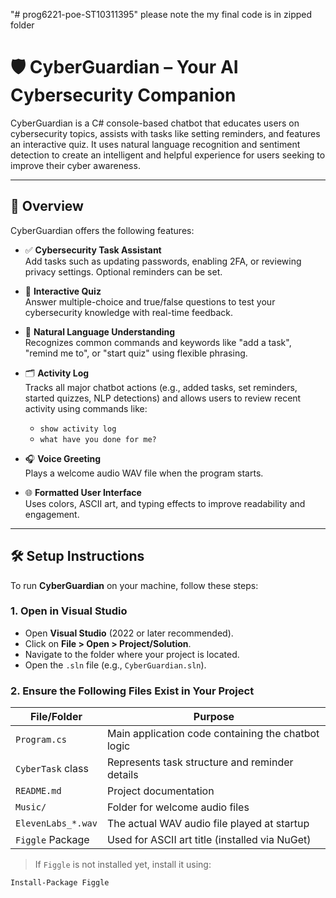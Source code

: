 "# prog6221-poe-ST10311395" 
please note the my final code is in zipped folder
# 🛡️ CyberGuardian – Your AI Cybersecurity Companion

CyberGuardian is a C# console-based chatbot that educates users on cybersecurity topics, assists with tasks like setting reminders, and features an interactive quiz. It uses natural language recognition and sentiment detection to create an intelligent and helpful experience for users seeking to improve their cyber awareness.

---

## 📌 Overview

CyberGuardian offers the following features:

- ✅ **Cybersecurity Task Assistant**  
  Add tasks such as updating passwords, enabling 2FA, or reviewing privacy settings. Optional reminders can be set.

- 🎯 **Interactive Quiz**  
  Answer multiple-choice and true/false questions to test your cybersecurity knowledge with real-time feedback.

- 🧠 **Natural Language Understanding**  
  Recognizes common commands and keywords like "add a task", "remind me to", or "start quiz" using flexible phrasing.

- 🗂️ **Activity Log**  
  Tracks all major chatbot actions (e.g., added tasks, set reminders, started quizzes, NLP detections) and allows users to review recent activity using commands like:
  - `show activity log`
  - `what have you done for me?`

- 🎧 **Voice Greeting**  
  Plays a welcome audio WAV file when the program starts.

- 🌐 **Formatted User Interface**  
  Uses colors, ASCII art, and typing effects to improve readability and engagement.

---

## 🛠️ Setup Instructions

To run **CyberGuardian** on your machine, follow these steps:

### 1. **Open in Visual Studio**

- Open **Visual Studio** (2022 or later recommended).
- Click on **File > Open > Project/Solution**.
- Navigate to the folder where your project is located.
- Open the `.sln` file (e.g., `CyberGuardian.sln`).

### 2. **Ensure the Following Files Exist in Your Project**

| File/Folder | Purpose |
|-------------|---------|
| `Program.cs` | Main application code containing the chatbot logic |
| `CyberTask` class | Represents task structure and reminder details |
| `README.md` | Project documentation |
| `Music/` | Folder for welcome audio files |
| `ElevenLabs_*.wav` | The actual WAV audio file played at startup |
| `Figgle` Package | Used for ASCII art title (installed via NuGet) |

> If `Figgle` is not installed yet, install it using:
```bash
Install-Package Figgle

